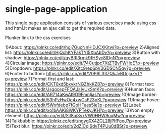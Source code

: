 # single-page-application
This single page application consists of various exercises made using css and html.It makes an ajax call to get the required data.

Plunker link to the css exercises

1}About: https://plnkr.co/edit/hgj7GucNnHlDJCXKitwi?p=preview 
2}Aligned list: https://plnkr.co/edit/HjQchKYFakTYI5XbAbDv?p=preview
3}Button with shadow: https://plnkr.co/edit/qyBRI3rmk9fHSyc8IDgN?p=preview
4}Circular image: https://plnkr.co/edit/74Cutjpc7XtZTBvFWHqE?p=preview
5}Dropdown: https://plnkr.co/edit/Xitc9rep6pV3GDSCN5qy?p=preview
6}Footer to bottom: https://plnkr.co/edit/V0P6L33ZQkJvBDnjaZvT?p=preview
7}Format first and last: https://plnkr.co/edit/CKT0xd5bxvkrNGZhkKZ8?p=preview
8}Format text:   https://plnkr.co/edit/JsggcepFFQAJaIvUxSmK?p=preview
9}Human face: https://plnkr.co/edit/AR714aKwAI9O9FmnIjas?p=preview
10}Image border: https://plnkr.co/edit/53hPzHwOc4xwCsF23oKL?p=preview
11}Image hover: https://plnkr.co/edit/5Wxfdebp7fGoHFees5le?p=preview
12}Label: https://plnkr.co/edit/xo1bAAKi8WKYPTekyJKH?p=preview
13}Non empty element: https://plnkr.co/edit/SiI8oj3vxVW0HHW9oqMw?p=preview
14}Talkbubble: https://plnkr.co/edit/ngyg0X4ZCL28jPIfFooJ?p=preview
15}Text blur: https://plnkr.co/edit/2dZiCqi6dvT4PUu0dBSt?p=preview
